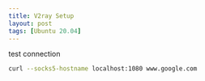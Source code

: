 ```yaml
---
title: V2ray Setup
layout: post
tags: [Ubuntu 20.04]
---
```


test connection
```bash
curl --socks5-hostname localhost:1080 www.google.com
```
